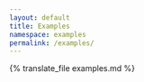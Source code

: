 ```yaml
---
layout: default
title: Examples
namespace: examples
permalink: /examples/
---
```


{% translate_file examples.md %}